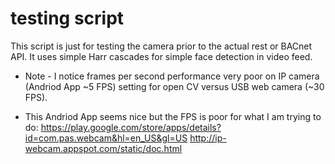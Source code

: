 # testing script


This script is just for testing the camera prior to the actual rest or BACnet API. It uses simple Harr cascades for simple face detection in video feed. 


* Note - I notice frames per second performance very poor on IP camera (Andriod App ~5 FPS) setting for open CV versus USB web camera (~30 FPS).


* This Andriod App seems nice but the FPS is poor for what I am trying to do:
https://play.google.com/store/apps/details?id=com.pas.webcam&hl=en_US&gl=US
http://ip-webcam.appspot.com/static/doc.html